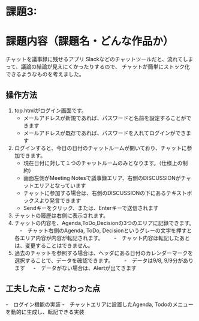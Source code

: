 # 課題3:
# 課題内容（課題名・どんな作品か）
 チャットを議事録に残せるアプリ
 Slackなどのチャットツールだと、流れてしまって、議論の結論が見えにくかったりするので、
 チャットが簡単にストック化できるようなものを考えました。
 ## 操作方法
 1. top.htmlがログイン画面です。
    - メールアドレスが新規であれば、パスワードと名前を設定することができます
    - メールアドレスが既存であれば、パスワードを入れてログインができます
 2. ログインすると、今日の日付のチャットルームが開いており、チャットに参加できます。
    - 現在日付に対して１つのチャットルームのみとなります。（仕様上の制約）
    - 画面左側がMeeting Notesで議事録エリア、右側のDISCUSSIONがチャットエリアとなっています
    - チャットに参加する場合は、右側のDISCUSSIONの下にあるテキストボックスより発言できます
    - Sendキーをクリック、または、Enterキーで送信されます
 3. チャットの履歴は右側に表示されます。
 4. チャットの内容を、Agenda,ToDo,Decisionの3つのエリアに記録できます。
   　-　チャット右側のAgenda, ToDo, Decisionというグレーの文字を押すと各エリア内容が内容が転記されます。　
 　  -　チャット内容は転記したあとは、変更することはできません。
 5. 過去のチャットを参照する場合は、ヘッダにある日付のカレンダーマークを選択することで、データを確認できます。　
 　  -　データは9/8, 9/9分があります
 　  -　データがない場合は、Alertが出てきます 

## 工夫した点・こだわった点
-　ログイン機能の実装
-　チャットエリアに設置したAgenda, Todoのメニューを動的に生成し、転記できる実装

